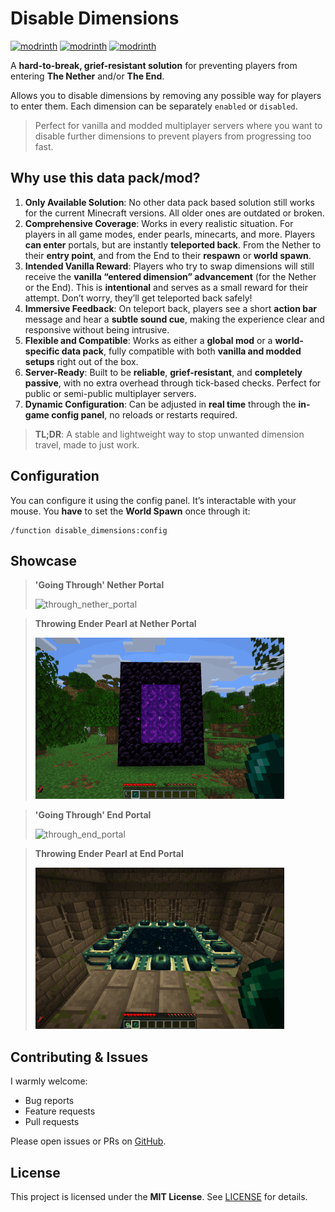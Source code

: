 # Disable Dimensions

[![modrinth](https://img.shields.io/modrinth/v/disable-dimensions.svg)](https://modrinth.com/datapack/disable-dimensions)
[![modrinth](https://img.shields.io/badge/dynamic/json?url=https://api.modrinth.com/v2/project/disable-dimensions&label=downloads&query=$.downloads&color=#00AF5C)](https://modrinth.com/datapack/disable-dimensions)
[![modrinth](https://img.shields.io/modrinth/game-versions/disable-dimensions.svg)](https://modrinth.com/datapack/disable-dimensions)

A **hard-to-break, grief-resistant solution** for preventing players from entering **The Nether** and/or **The End**.

Allows you to disable dimensions by removing any possible way for players to enter them. Each dimension can be separately `enabled` or `disabled`.

> Perfect for vanilla and modded multiplayer servers where you want to disable further dimensions to prevent players from progressing too fast.

## Why use this data pack/mod?

1. **Only Available Solution**:
   No other data pack based solution still works for the current Minecraft versions.
   All older ones are outdated or broken.
2. **Comprehensive Coverage**:
   Works in every realistic situation. For players in all game modes, ender pearls, minecarts, and more.
   Players **can enter** portals, but are instantly **teleported back**. From the Nether to their **entry point**, and from the End to their **respawn** or **world spawn**.
3. **Intended Vanilla Reward**:
   Players who try to swap dimensions will still receive the **vanilla “entered dimension” advancement** (for the Nether or the End).
   This is **intentional** and serves as a small reward for their attempt. Don’t worry, they’ll get teleported back safely!
4. **Immersive Feedback**:
   On teleport back, players see a short **action bar** message and hear a **subtle sound cue**, making the experience clear and responsive without being intrusive.
5. **Flexible and Compatible**:
   Works as either a **global mod** or a **world-specific data pack**, fully compatible with both **vanilla and modded setups** right out of the box.
6. **Server-Ready**:
   Built to be **reliable**, **grief-resistant**, and **completely passive**, with no extra overhead through tick-based checks. Perfect for public or semi-public multiplayer servers.
7. **Dynamic Configuration**:
   Can be adjusted in **real time** through the **in-game config panel**, no reloads or restarts required.

> **TL;DR**: A stable and lightweight way to stop unwanted dimension travel, made to just work.

## Configuration

You can configure it using the config panel. It’s interactable with your mouse.
You **have** to set the **World Spawn** once through it:

```mcfunction
/function disable_dimensions:config
```

## Showcase

> **'Going Through' Nether Portal**
>
> ![through_nether_portal](showcase/through_nether_portal.gif)

> **Throwing Ender Pearl at Nether Portal**
>
> ![pearl_nether_portal](showcase/pearl_nether_portal.gif)

> **'Going Through' End Portal**
>
> ![through_end_portal](showcase/through_end_portal.gif)

> **Throwing Ender Pearl at End Portal**
>
> ![pearl_end_portal](showcase/pearl_end_portal.gif)

## Contributing & Issues

I warmly welcome:

- Bug reports
- Feature requests
- Pull requests

Please open issues or PRs on [GitHub](https://github.com/nwrenger/disable-dimensions/issues).

## License

This project is licensed under the **MIT License**. See [LICENSE](https://github.com/nwrenger/disable-dimensions/blob/main/LICENSE) for details.
